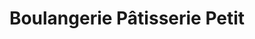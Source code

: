 ---
title: "Boulangerie Pâtisserie Petit"
url: /latille/boulangerie-patisserie-petit/
shop: Bäckerei
---